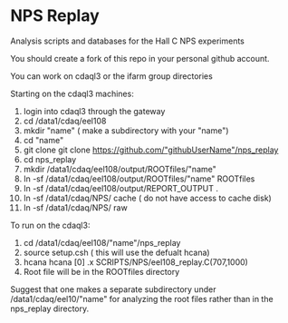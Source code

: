 # NPS Replay

Analysis scripts and databases for the Hall C NPS experiments

You should create a fork of this repo in your personal github account.

You can work on cdaql3 or the ifarm group directories

Starting on the cdaql3 machines:
1) login into cdaql3 through the gateway
2) cd  /data1/cdaq/eel108
3) mkdir "name"  ( make a subdirectory with your "name")
4) cd "name"
5) git clone git clone https://github.com/"githubUserName"/nps_replay
6) cd nps_replay
7) mkdir /data1/cdaq/eel108/output/ROOTfiles/"name"
8) ln -sf /data1/cdaq/eel108/output/ROOTfiles/"name" ROOTfiles
9) ln -sf /data1/cdaq/eel108/output/REPORT_OUTPUT .
10) ln -sf /data1/cdaq/NPS/ cache  ( do not have access to cache disk)
11) ln -sf /data1/cdaq/NPS/ raw

To run on the cdaql3:
1) cd /data1/cdaq/eel108/"name"/nps_replay
2) source setup.csh ( this will use the defualt hcana)
3) hcana
   hcana [0] .x SCRIPTS/NPS/eel108_replay.C(707,1000)
4) Root file will be in the ROOTfiles directory

Suggest that one makes a separate subdirectory under
/data1/cdaq/eel10/"name" for analyzing the root files
rather than in the nps_replay directory.
 

 



